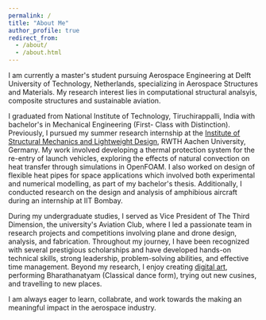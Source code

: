 ```yaml
---
permalink: /
title: "About Me"
author_profile: true
redirect_from: 
  - /about/
  - /about.html
---
```

I am currently a master's student pursuing Aerospace Engineering at Delft University of Technology, Netherlands, specializing in Aerospace Structures and Materials. My research interest lies in computational structural analsyis, composite structures and sustainable aviation. 

I graduated from National Institute of Technology, Tiruchirappalli, India with bachelor's in Mechanical Engineering (First- Class with Distinction). Previously, I pursued my summer research internship at the [Institute of Structural Mechanics and Lightweight Design](https://www.sla.rwth-aachen.de/cms/~fald/institut-fuer-strukturmechanik-und-leichtbau/?lidx=1), RWTH Aachen University, Germany. My work involved developing a thermal protection system for the re-entry of launch vehicles, exploring the effects of natural convection on heat transfer through simulations in OpenFOAM. I also worked on design of flexible heat pipes for space applications which involved both experimental and numerical modelling, as part of my bachelor's thesis. Additionally, I conducted research on the design and analysis of amphibious aircraft during an internship at IIT Bombay.

During my undergraduate studies, I served as Vice President of The Third Dimension, the university's Aviation Club, where I led a passionate team in research projects and competitions involving plane and drone design, analysis, and fabrication. Throughout my journey, I have been recognized with several prestigious scholarships and have developed hands-on technical skills, strong leadership, problem-solving abilities, and effective time management. Beyond my research, I enjoy creating [digital art](https://www.instagram.com/jo_creations_/), performing Bharathanatyam (Classical dance form), trying out new cusines, and travelling to new places.

I am always eager to learn, collabrate, and work towards the making an meaningful impact in the aerospace industry.
